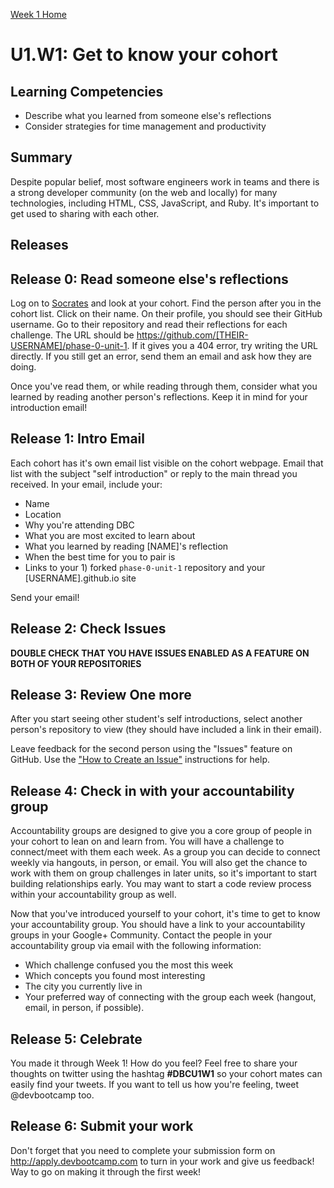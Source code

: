 [Week 1 Home](./)

# U1.W1: Get to know your cohort

## Learning Competencies
- Describe what you learned from someone else's reflections
- Consider strategies for time management and productivity

## Summary

Despite popular belief, most software engineers work in teams and there is a strong developer community (on the web and locally) for many technologies, including HTML, CSS, JavaScript, and Ruby. It's important to get used to sharing with each other.

## Releases

## Release 0: Read someone else's reflections

Log on to [Socrates](https://socrates.devbootcamp.com/) and look at your cohort. Find the person after you in the cohort list. Click on their name. On their profile, you should see their GitHub username. Go to their repository and read their reflections for each challenge. The URL should be https://github.com/[THEIR-USERNAME]/phase-0-unit-1. If it gives you a 404 error, try writing the URL directly. If you still get an error, send them an email and ask how they are doing.

Once you've read them, or while reading through them, consider what you learned by reading another person's reflections. Keep it in mind for your introduction email!

## Release 1: Intro Email

Each cohort has it's own email list visible on the cohort webpage. Email that list with the subject "self introduction" or reply to the main thread you received. In your email, include your:

- Name
- Location
- Why you're attending DBC
- What you are most excited to learn about
- What you learned by reading [NAME]'s reflection
- When the best time for you to pair is
- Links to your 1) forked `phase-0-unit-1` repository and your [USERNAME].github.io site

Send your email!

## Release 2: Check Issues
**DOUBLE CHECK THAT YOU HAVE ISSUES ENABLED AS A FEATURE ON BOTH OF YOUR REPOSITORIES**

## Release 3: Review One more
After you start seeing other student's self introductions, select another person's repository to view (they should have included a link in their email).

Leave feedback for the second person using the "Issues" feature on GitHub. Use the ["How to Create an Issue"](https://github.com/Devbootcamp/phase-0-handbook/blob/master/coding-references/review.md) instructions for help.

## Release 4: Check in with your accountability group
Accountability groups are designed to give you a core group of people in your cohort to lean on and learn from. You will have a challenge to connect/meet with them each week. As a group you can decide to connect weekly via hangouts, in person, or email. You will also get the chance to work with them on group challenges in later units, so it's important to start building relationships early. You may want to start a code review process within your accountability group as well.

Now that you've introduced yourself to your cohort, it's time to get to know your accountability group. You should have a link to your accountability groups in your Google+ Community. Contact the people in your accountability group via email with the following information:

- Which challenge confused you the most this week
- Which concepts you found most interesting
- The city you currently live in
- Your preferred way of connecting with the group each week (hangout, email, in person, if possible).

## Release 5: Celebrate
You made it through Week 1! How do you feel? Feel free to share your thoughts on twitter using the hashtag **#DBCU1W1** so your cohort mates can easily find your tweets. If you want to tell us how you're feeling, tweet @devbootcamp too.

## Release 6: Submit your work
Don't forget that you need to complete your submission form on <http://apply.devbootcamp.com> to turn in your work and give us feedback! Way to go on making it through the first week!